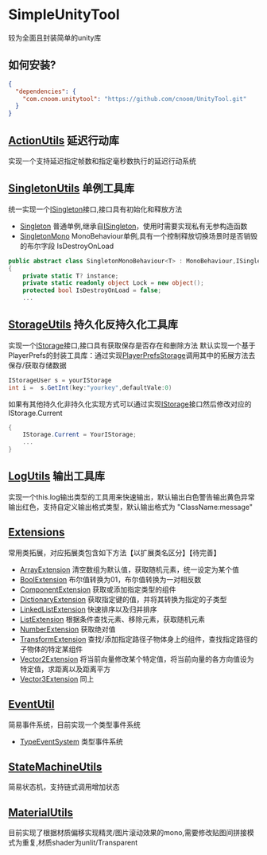 ﻿SimpleUnityTool
===
较为全面且封装简单的unity库
## 如何安装?
```json
{
  "dependencies": {
    "com.cnoom.unitytool": "https://github.com/cnoom/UnityTool.git"
  }
}
```
## [ActionUtils](Runtime/ActionUtils) 延迟行动库
实现一个支持延迟指定帧数和指定毫秒数执行的延迟行动系统


## [SingletonUtils](Runtime/SingletonUtils) 单例工具库
统一实现一个[ISingleton](Runtime/SingletonUtils/ISingleton.cs)接口,接口具有初始化和释放方法
- [Singleton](Runtime/SingletonUtils/Singleton.cs)
  普通单例,继承自[ISingleton](Runtime/SingletonUtils/ISingleton.cs)，使用时需要实现私有无参构造函数
- [SingletonMono](Runtime/SingletonUtils/SingletonMono.cs)
  MonoBehaviour单例,具有一个控制释放切换场景时是否销毁的布尔字段 IsDestroyOnLoad
```c#
public abstract class SingletonMonoBehaviour<T> : MonoBehaviour,ISingleton where T : SingletonMonoBehaviour<T>
{
    private static T? instance;
    private static readonly object Lock = new object();
    protected bool IsDestroyOnLoad = false;
    ...
```

## [StorageUtils](Runtime/StorageUtils) 持久化反持久化工具库
实现一个[IStorage](Runtime/StorageUtils/IStorage.cs)接口,接口具有获取保存是否存在和删除方法
默认实现一个基于PlayerPrefs的封装工具库：通过实现[PlayerPrefsStorage](Runtime/StorageUtils/PlayerPrefsStorage.cs)调用其中的拓展方法去保存/获取存储数据
```C#
IStorageUser s = yourIStorage
int i =  s.GetInt(key:"yourkey",defaultVale:0)
```
如果有其他持久化非持久化实现方式可以通过实现[IStorage](Runtime/StorageUtils/IStorage.cs)接口然后修改对应的IStorage.Current
```c#
{
    IStorage.Current = YourIStorage;
    ...
}
```

## [LogUtils](RunTime/LogUtils) 输出工具库
实现一个this.log输出类型的工具用来快速输出，默认输出白色警告输出黄色异常输出红色，支持自定义输出格式类型，默认输出格式为 "ClassName:message"

## [Extensions](Runtime/Extensions)
常用类拓展，对应拓展类包含如下方法【以扩展类名区分】【待完善】
- [ArrayExtension](Runtime/Extensions/ArrayExtension.cs) 清空数组为默认值，获取随机元素，统一设定为某个值
- [BoolExtension](Runtime/Extensions/BoolExtension.cs) 布尔值转换为01，布尔值转换为一对相反数
- [ComponentExtension](Runtime/Extensions/ComponentExtension.cs) 获取或添加指定类型的组件
- [DictionaryExtension](Runtime/Extensions/DictionaryExtension.cs) 获取指定键的值，并将其转换为指定的子类型
- [LinkedListExtension](Runtime/Extensions/LinkedListExtension.cs) 快速排序以及归并排序
- [ListExtension](Runtime/Extensions/ListExtension.cs) 根据条件查找元素、移除元素，获取随机元素
- [NumberExtension](Runtime/Extensions/NumberExtension.cs) 获取绝对值
- [TransformExtension](Runtime/Extensions/TransformExtension.cs) 查找/添加指定路径子物体身上的组件，查找指定路径的子物体的特定某组件
- [Vector2Extension](Runtime/Extensions/Vector2Extension.cs) 将当前向量修改某个特定值，将当前向量的各方向值设为特定值，求距离以及距离平方
- [Vector3Extension](Runtime/Extensions/Vector3Extension.cs) 同上

## [EventUtil](Runtime/EventUtils)
简易事件系统，目前实现一个类型事件系统
- [TypeEventSystem](Runtime/EventUtils/TypeEventSystem.cs)
类型事件系统

## [StateMachineUtils](Runtime/StateMachineUtils)
简易状态机，支持链式调用增加状态

## [MaterialUtils](Runtime/MaterialUtils)
目前实现了根据材质偏移实现精灵/图片滚动效果的mono,需要修改贴图间拼接模式为重复,材质shader为unlit/Transparent


